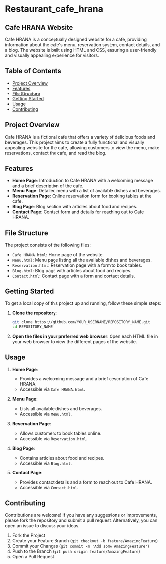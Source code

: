 # Restaurant_cafe_hrana

## Cafe HRANA Website

Cafe HRANA is a conceptually designed website for a cafe, providing information about the cafe's menu, reservation system, contact details, and a blog. The website is built using HTML and CSS, ensuring a user-friendly and visually appealing experience for visitors.

## Table of Contents

- [Project Overview](#project-overview)
- [Features](#features)
- [File Structure](#file-structure)
- [Getting Started](#getting-started)
- [Usage](#usage)
- [Contributing](#contributing)

## Project Overview

Cafe HRANA is a fictional cafe that offers a variety of delicious foods and beverages. This project aims to create a fully functional and visually appealing website for the cafe, allowing customers to view the menu, make reservations, contact the cafe, and read the blog.

## Features

- **Home Page**: Introduction to Cafe HRANA with a welcoming message and a brief description of the cafe.
- **Menu Page**: Detailed menu with a list of available dishes and beverages.
- **Reservation Page**: Online reservation form for booking tables at the cafe.
- **Blog Page**: Blog section with articles about food and recipes.
- **Contact Page**: Contact form and details for reaching out to Cafe HRANA.

## File Structure

The project consists of the following files:

- `Cafe HRANA.html`: Home page of the website.
- `Menu.html`: Menu page listing all the available dishes and beverages.
- `Reservation.html`: Reservation page with a form to book tables.
- `Blog.html`: Blog page with articles about food and recipes.
- `Contact.html`: Contact page with a form and contact details.

## Getting Started

To get a local copy of this project up and running, follow these simple steps:

1. **Clone the repository**:
    ```bash
    git clone https://github.com/YOUR_USERNAME/REPOSITORY_NAME.git
    cd REPOSITORY_NAME
    ```

2. **Open the files in your preferred web browser**:
    Open each HTML file in your web browser to view the different pages of the website.

## Usage

1. **Home Page**:
    - Provides a welcoming message and a brief description of Cafe HRANA.
    - Accessible via `Cafe HRANA.html`.

2. **Menu Page**:
    - Lists all available dishes and beverages.
    - Accessible via `Menu.html`.

3. **Reservation Page**:
    - Allows customers to book tables online.
    - Accessible via `Reservation.html`.

4. **Blog Page**:
    - Contains articles about food and recipes.
    - Accessible via `Blog.html`.

5. **Contact Page**:
    - Provides contact details and a form to reach out to Cafe HRANA.
    - Accessible via `Contact.html`.

## Contributing

Contributions are welcome! If you have any suggestions or improvements, please fork the repository and submit a pull request. Alternatively, you can open an issue to discuss your ideas.

1. Fork the Project
2. Create your Feature Branch (`git checkout -b feature/AmazingFeature`)
3. Commit your Changes (`git commit -m 'Add some AmazingFeature'`)
4. Push to the Branch (`git push origin feature/AmazingFeature`)
5. Open a Pull Request

